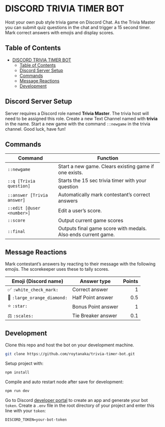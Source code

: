 DISCORD TRIVIA TIMER BOT
========================
Host your own pub style trivia game on Discord Chat. As the Trivia Master you can submit quiz questions in the chat and trigger a 15 second timer. Mark correct answers with emojis and display scores. 

Table of Contents
-----------------
- [DISCORD TRIVIA TIMER BOT](#discord-trivia-timer-bot)
  - [Table of Contents](#table-of-contents)
  - [Discord Server Setup](#discord-server-setup)
  - [Commands](#commands)
  - [Message Reactions](#message-reactions)
  - [Development](#development)

Discord Server Setup
--------------------
Server requires a Discord role named **Trivia Master**. The trivia host will need to be assigned this role. Create a new Text Channel named with **trivia** in the name. Start a new game with the command `::newgame` in the trivia channel. Good luck, have fun!

Commands
-----------
|Command                   |Function |
|--------------------------|---------|
|`::newgame`               | Start a new game. Clears existing game if one exists.|
|`::q [Trivia question]`   | Starts the 15 sec trivia timer with your question|
|`::answer [Trivia answer]`| Automatically mark contestant’s correct answers|
|`::edit [@user <number>]` | Edit a user’s score.|
|`::score`                 | Output current game scores |
|`::final`                 | Outputs final game score with medals. Also ends current game.|

Message Reactions
-----------------
Mark contestant’s answers by reacting to their message with the following emojis. The scorekeeper uses these to tally scores. 

|Emoji (Discord name)                | Answer type        |Points |
|----------------------------|--------------------|-----------:|
|✅ `:white_check_mark:`     | Correct answer     | 1 |
|🔶 `:large_orange_diamond:` | Half Point answer  | 0.5 |
|⭐️ `:star:`                 | Bonus Point answer | 1 |
|⚖️ `:scales:`                | Tie Breaker answer | 0.1 |

Development
-----------

Clone this repo and host the bot on your development machine.
```bash
git clone https://github.com/roytanaka/trivia-timer-bot.git
```
Setup project with:
```bash
npm install
```
Compile and auto restart node after save for development:
```bash
npm run dev
```

Go to Discord [developer portal](https://discordapp.com/developers/applications/) to create an app and generate your bot `token`. Create a `.env` file in the root directory of your project and enter this line with your `token`:

```
DISCORD_TOKEN=your-bot-token
```

